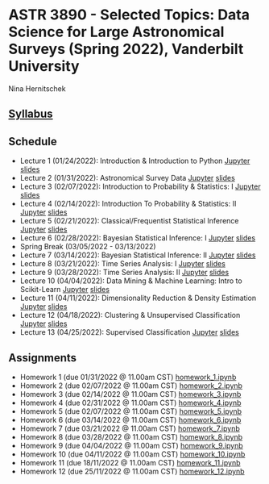 # ASTR 3890 - Selected Topics: Data Science for Large Astronomical Surveys (Spring 2022), Vanderbilt University

Nina Hernitschek

## [Syllabus](astr3890_syllabus.pdf)

## Schedule

* Lecture 1 (01/24/2022): Introduction & Introduction to Python [Jupyter](class_notebooks/lecture_1.ipynb)    [slides](lecture_slides/astr3890_lecture1_introduction_hernitschek.pdf)
* Lecture 2 (01/31/2022): Astronomical Survey Data [Jupyter](class_notebooks/lecture_2.ipynb) [slides](lecture_slides/astr3890_lecture2_astronomicalsurveydata_hernitschek.pdf)
* Lecture 3 (02/07/2022): Introduction to Probability & Statistics: I [Jupyter](class_notebooks/lecture_3.ipynb) [slides](lecture_slides/astr3890_lecture3_introprobabilitystatisticsI_hernitschek.pdf)
* Lecture 4 (02/14/2022): Introduction To Probability & Statistics: II [Jupyter](class_notebooks/lecture_4.ipynb) [slides](lecture_slides/astr3890_lecture4_introprobabilitystatisticsII_hernitschek.pdf)
* Lecture 5 (02/21/2022): Classical/Frequentist Statistical Inference [Jupyter](class_notebooks/lecture_5.ipynb) [slides](lecture_slides/astr3890_lecture5_classicalfrequentiststatisticalinferenceI_hernitschek.pdf)
* Lecture 6 (02/28/2022): Bayesian Statistical Inference: I [Jupyter](class_notebooks/lecture_6.ipynb) [slides](lecture_slides/astr3890_lecture6_bayesianstatisticalinferenceI_hernitschek.pdf)
* Spring Break (03/05/2022 - 03/13/2022)
* Lecture 7 (03/14/2022): Bayesian Statistical Inference: II [Jupyter](class_notebooks/lecture_7.ipynb) [slides](lecture_slides/astr3890_lecture7_bayesianstatisticalinferenceII_hernitschek.pdf)
* Lecture 8 (03/21/2022): Time Series Analysis: I [Jupyter](class_notebooks/lecture_8.ipynb) [slides](lecture_slides/astr3890_lecture8_timeseriesanalysisI_hernitschek.pdf)
* Lecture 9 (03/28/2022): Time Series Analysis: II [Jupyter](class_notebooks/lecture_9.ipynb) [slides](lecture_slides/astr3890_lecture9_timeseriesanalysisII_hernitschek.pdf)
* Lecture 10 (04/04/2022): Data Mining \& Machine Learning: Intro to Scikit-Learn [Jupyter](class_notebooks/lecture_10.ipynb) [slides](lecture_slides/astr3890_lecture10_machinelearningintro_hernitschek.pdf)
* Lecture 11 (04/11/2022): Dimensionality Reduction & Density Estimation [Jupyter](class_notebooks/lecture_11.ipynb) [slides](lecture_slides/astr3890_lecture11_dimensionalityreduction_hernitschek.pdf)
* Lecture 12 (04/18/2022): Clustering & Unsupervised Classification [Jupyter](class_notebooks/lecture_12.ipynb) [slides](lecture_slides/astr3890_lecture12_clustering_hernitschek.pdf)
* Lecture 13 (04/25/2022): Supervised Classification [Jupyter](class_notebooks/lecture_13.ipynb) [slides](lecture_slides/astr3890_lecture13_supervisedclassification_hernitschek.pdf)

## Assignments

* Homework 1 (due 01/31/2022 @ 11.00am CST) [homework_1.ipynb](homework_notebooks/homework_1.ipynb)
* Homework 2 (due 02/07/2022 @ 11.00am CST) [homework_2.ipynb](homework_notebooks/homework_2.ipynb)
* Homework 3 (due 02/14/2022 @ 11.00am CST) [homework_3.ipynb](homework_notebooks/homework_3.ipynb)
* Homework 4 (due 02/31/2022 @ 11.00am CST) [homework_4.ipynb](homework_notebooks/homework_4.ipynb)
* Homework 5 (due 02/07/2022 @ 11.00am CST) [homework_5.ipynb](homework_notebooks/homework_5.ipynb)
* Homework 6 (due 03/14/2022 @ 11.00am CST) [homework_6.ipynb](homework_notebooks/homework_6.ipynb)
* Homework 7 (due 03/21/2022 @ 11.00am CST) [homework_7.ipynb](homework_notebooks/homework_7.ipynb)
* Homework 8 (due 03/28/2022 @ 11.00am CST) [homework_8.ipynb](homework_notebooks/homework_8.ipynb)
* Homework 9 (due 04/04/2022 @ 11.00am CST) [homework_9.ipynb](homework_notebooks/homework_9.ipynb)
* Homework 10 (due 04/11/2022 @ 11.00am CST) [homework_10.ipynb](homework_notebooks/homework_10.ipynb)
* Homework 11 (due 18/11/2022 @ 11.00am CST) [homework_11.ipynb](homework_notebooks/homework_11.ipynb)
* Homework 12 (due 25/11/2022 @ 11.00am CST) [homework_12.ipynb](homework_notebooks/homework_12.ipynb)
